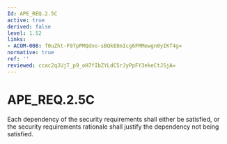 ```yaml
---
Id: APE_REQ.2.5C
active: true
derived: false
level: 1.52
links:
- ACOM-008: f0uZht-F97pPMQdno-sBQkE8mIcg6FMMowgn0yIKf4g=
normative: true
ref: ''
reviewed: ccac2qJUjT_p9_oH7fIbZYLdC5rJyPpFY3ekeCtJSjA=
---
```


# APE_REQ.2.5C

Each dependency of the security requirements shall either be satisfied, or the security requirements rationale shall justify the dependency not being satisfied.
